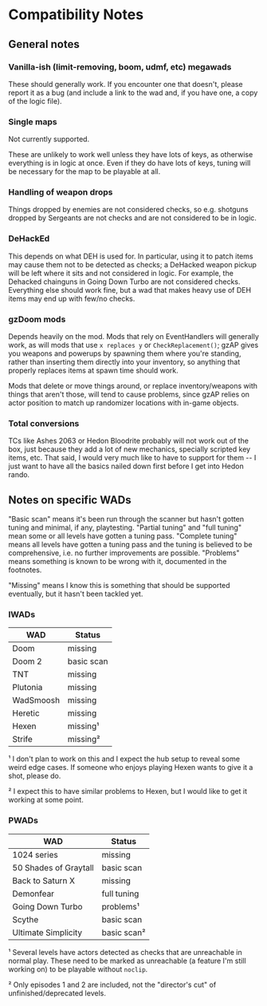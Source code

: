# Compatibility Notes

## General notes

### Vanilla-ish (limit-removing, boom, udmf, etc) megawads

These should generally work. If you encounter one that doesn't, please report it
as a bug (and include a link to the wad and, if you have one, a copy of the logic
file).

### Single maps

Not currently supported.

These are unlikely to work well unless they have lots of keys, as otherwise
everything is in logic at once. Even if they do have lots of keys, tuning will
be necessary for the map to be playable at all.

### Handling of weapon drops

Things dropped by enemies are not considered checks, so e.g. shotguns dropped
by Sergeants are not checks and are not considered to be in logic.

### DeHackEd

This depends on what DEH is used for. In particular, using it to patch items
may cause them not to be detected as checks; a DeHacked weapon pickup will be
left where it sits and not considered in logic. For example, the Dehacked chainguns
in Going Down Turbo are not considered checks. Everything else should work fine,
but a wad that makes heavy use of DEH items may end up with few/no checks.

### gzDoom mods

Depends heavily on the mod. Mods that rely on EventHandlers will generally
work, as will mods that use `x replaces y` or `CheckReplacement()`; gzAP gives
you weapons and powerups by spawning them where you're standing, rather than
inserting them directly into your inventory, so anything that properly replaces
items at spawn time should work.

Mods that delete or move things around, or replace inventory/weapons with things
that aren't those, will tend to cause problems, since gzAP relies on actor position
to match up randomizer locations with in-game objects.

### Total conversions

TCs like Ashes 2063 or Hedon Bloodrite probably will not work out of the box,
just because they add a lot of new mechanics, specially scripted key items, etc.
That said, I would very much like to have to support for them -- I just want to
have all the basics nailed down first before I get into Hedon rando.


## Notes on specific WADs

"Basic scan" means it's been run through the scanner but hasn't gotten tuning and
minimal, if any, playtesting. "Partial tuning" and "full tuning" mean some or all
levels have gotten a tuning pass. "Complete tuning" means all levels have gotten
a tuning pass and the tuning is believed to be comprehensive, i.e. no further
improvements are possible. "Problems" means something is known to be wrong with it,
documented in the footnotes.

"Missing" means I know this is something that should be supported eventually, but
it hasn't been tackled yet.

### IWADs

| WAD | Status |
| --- | ------ |
| Doom | missing |
| Doom 2 | basic scan |
| TNT | missing |
| Plutonia | missing |
| WadSmoosh | missing |
| Heretic | missing |
| Hexen | missing¹ |
| Strife | missing² |

¹ I don't plan to work on this and I expect the hub setup to reveal some weird
edge cases. If someone who enjoys playing Hexen wants to give it a shot, please do.

² I expect this to have similar problems to Hexen, but I would like to get it
working at some point.

### PWADs

| WAD | Status |
| --- | ------ |
| 1024 series | missing |
| 50 Shades of Graytall | basic scan |
| Back to Saturn X | missing |
| Demonfear | full tuning |
| Going Down Turbo | problems¹ |
| Scythe | basic scan |
| Ultimate Simplicity | basic scan² |

¹ Several levels have actors detected as checks that are unreachable in normal play.
These need to be marked as unreachable (a feature I'm still working on) to be
playable without `noclip`.

² Only episodes 1 and 2 are included, not the "director's cut" of unfinished/deprecated
levels.
